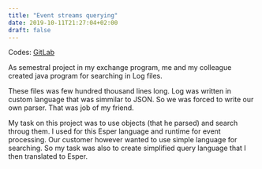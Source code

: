 ```yaml
---
title: "Event streams querying"
date: 2019-10-11T21:27:04+02:00
draft: false
---
```

Codes: [GitLab](https://gitlab.com/HawkSVK/event-streams-querying)

As semestral project in my exchange program, me and my colleague created java program for searching in Log files.

These files was few hundred thousand lines long. Log was written in custom language that was simmilar to JSON. So we was forced to write our own parser. That was job of my friend.

My task on this project was to use objects (that he parsed) and search throug them. I used for this Esper language and runtime for event processing. Our customer however wanted to use simple language for searching. So my task was also to create simplified query language that I then translated to Esper.
